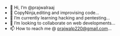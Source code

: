 - 👋 Hi, I’m @prajwalraaj
- 👀 CopyNinja,editing and improvising code...
- 🌱 I’m currently learning hacking and pentesting...
- 💞️ I’m looking to collaborate on web developments...
- 📫 How to reach me @ prajwalp220@gmail.com...

<!---
prajwalraaj/prajwalraaj is a ✨ special ✨ repository because its `README.md` (this file) appears on your GitHub profile.
You can click the Preview link to take a look at your changes.
--->
